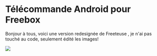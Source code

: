 # Télécommande Android pour Freebox

Bonjour à tous, voici une version redesignée de Freeteuse , je n'ai pas touché au code, seulement édité les images!

![](https://lh3.googleusercontent.com/cMPJeLw-IS1kzMeK7SGg-wZaWY60RwUbk0BSHBht2AvJEYgnJe5bgiRTGAthpgbGPw=h900)
